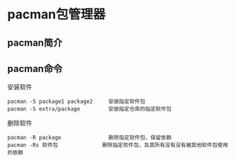 # pacman包管理器
## pacman简介
## pacman命令
安装软件
```
pacman -S package1 package2		安装指定软件包
pacman -S extra/package			安装指定仓库的指定软件包
```
删除软件
```
pacman -R package				删除指定软件包，保留依赖
pacman -Rs 软件包				删除指定软件包，及其所有没有没有被其他软件包使用的依赖

```
